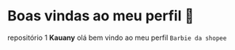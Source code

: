 # **Boas vindas ao meu perfil** 💟
repositório 1
**Kauany**
olá bem vindo ao meu perfil
`Barbie da shopee`
